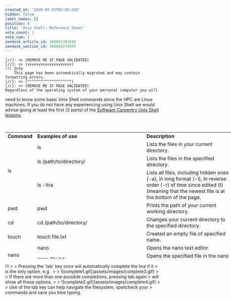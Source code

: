 ```yaml
---
created_at: '2020-02-25T02:45:24Z'
hidden: false
label_names: []
position: 0
title: 'Unix Shell: Reference Sheet'
vote_count: 1
vote_sum: 1
zendesk_article_id: 360001393596
zendesk_section_id: 360000278975
---
```



    [//]: <> (REMOVE ME IF PAGE VALIDATED)
    [//]: <> (vvvvvvvvvvvvvvvvvvvv)
    !!! Info
        This page has been automatically migrated and may contain formatting errors.
    [//]: <> (^^^^^^^^^^^^^^^^^^^^)
    [//]: <> (REMOVE ME IF PAGE VALIDATED)
    Regardless of the operating system of your personal computer you will
need to know some basic Unix Shell commands since the HPC are Linux
machines. If you do not have any experiencing using Unix Shell we would
advise going at least the first (3 parts) of the [Software Carpentry
Unix Shell lessons](http://swcarpentry.github.io/shell-novice/).

 

<table style="height: 410px; width: 746px;">
<tbody>
<tr class="odd">
<td style="width: 66px"><strong>Command</strong></td>
<td style="width: 400.317px"><strong>Examples of use</strong></td>
<td style="width: 416.683px"><strong>Description</strong></td>
</tr>
<tr class="even">
<td rowspan="3" style="width: 66px">ls</td>
<td style="width: 400.317px">ls</td>
<td style="width: 416.683px">Lists the files in your current
directory.</td>
</tr>
<tr class="odd">
<td style="width: 400.317px">ls /path/to/directory/</td>
<td style="width: 416.683px">Lists the files in the specified
directory.</td>
</tr>
<tr class="even">
<td style="width: 400.317px">ls -ltra</td>
<td style="width: 416.683px">Lists all files, including hidden ones
(-a), in long format (-l), in reverse order (-r) of time since edited
(t) (meaning that the newest file is at the bottom of the page.</td>
</tr>
<tr class="odd">
<td style="width: 66px">pwd</td>
<td style="width: 400.317px">pwd</td>
<td style="width: 416.683px">Prints the path of your current working
directory.</td>
</tr>
<tr class="even">
<td style="width: 66px">cd</td>
<td style="width: 400.317px">cd /path/to/directory/</td>
<td style="width: 416.683px">Changes your current directory to the
specified directory.</td>
</tr>
<tr class="odd">
<td style="width: 66px">touch</td>
<td style="width: 400.317px">touch file.txt</td>
<td style="width: 416.683px">Created an empty file of specified
name.</td>
</tr>
<tr class="even">
<td rowspan="2" style="width: 66px">nano</td>
<td style="width: 400.317px">nano</td>
<td style="width: 416.683px">Opens the nano text editor.</td>
</tr>
<tr class="odd">
<td style="width: 400.317px">nano file.txt</td>
<td style="width: 416.683px">Opens the specified file in the nano text
editor.</td>
</tr>
<tr class="even">
<td rowspan="2" style="width: 66px">head</td>
<td style="width: 400.317px">head file.txt</td>
<td style="width: 416.683px">Prints the top <span
class="dictionary-of-numbers">10 lines of the </span>specified
file.</td>
</tr>
<tr class="odd">
<td style="width: 400.317px">head -n <span
class="dictionary-of-numbers">2 file</span>.txt</td>
<td style="width: 416.683px">Prints the top n lines of the specified
file (in this case 2).</td>
</tr>
<tr class="even">
<td rowspan="2" style="width: 66px">tail</td>
<td style="width: 400.317px">tail file.txt</td>
<td style="width: 416.683px">Prints the bottom <span
class="dictionary-of-numbers">10 lines of the </span>specified
file.</td>
</tr>
<tr class="odd">
<td style="width: 400.317px">tail -n <span
class="dictionary-of-numbers">2 file</span>.txt</td>
<td style="width: 416.683px">Prints the bottom n lines of the specified
file (in this case 2).</td>
</tr>
<tr class="even">
<td rowspan="3" style="width: 66px">mv</td>
<td style="width: 400.317px">mv file.txt newname.txt</td>
<td style="width: 416.683px">rename the file.</td>
</tr>
<tr class="odd">
<td style="width: 400.317px">mv file.txt /path/to/destination/</td>
<td style="width: 416.683px">Move the file to the specified
directory.</td>
</tr>
<tr class="even">
<td style="width: 400.317px">mv -r directory/ /path/to/destination/</td>
<td style="width: 416.683px">Recursively move the directory and all
contained files and directories to the specified path.</td>
</tr>
<tr class="odd">
<td rowspan="3" style="width: 66px">cp</td>
<td style="width: 400.317px">cp file.txt /path/to/destination/</td>
<td style="width: 416.683px">Make a copy of the file in the specified
directory.</td>
</tr>
<tr class="even">
<td style="width: 400.317px">cp file.txt
/path/to/destination/newname.txt</td>
<td style="width: 416.683px">Make a copy of the file in the specified
directory with the specified name.</td>
</tr>
<tr class="odd">
<td style="width: 400.317px">cp -r directory/ /path/to/destination/</td>
<td style="width: 416.683px">Recursively copy all files and directories
of a directory to the specified location.</td>
</tr>
<tr class="even">
<td rowspan="2" style="width: 66px">rm</td>
<td style="width: 400.317px">rm file.txt</td>
<td style="width: 416.683px">Delete the specified file.</td>
</tr>
<tr class="odd">
<td style="width: 400.317px">rm -r directory/</td>
<td style="width: 416.683px">Recursively delete the files and
directories of the specified directory.</td>
</tr>
<tr class="even">
<td style="width: 66px">mkdir</td>
<td style="width: 400.317px">mkdir directory</td>
<td style="width: 416.683px">Create a directory of the specified
name.</td>
</tr>
<tr class="odd">
<td style="width: 66px">man</td>
<td style="width: 400.317px">man ls</td>
<td style="width: 416.683px">Bring up the manual of a command (in this
case ls).</td>
</tr>
</tbody>
</table>
!!!
>
> Pressing the 'tab' key once will automatically complete the line if it
> is the only option. e.g. 
>
> ![complete1.gif](assets/images/complete3.gif)
>
> If there are more than one possible completions, pressing tab again
> will show all those options.
>
> ![complete2.gif](assets/images/complete4.gif)
>
> Use of the tab key can help navigate the filesystem, spellcheck your
> commands and save you time typing.

